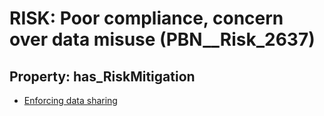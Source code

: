# RISK: __Poor compliance, concern over data misuse__ (PBN__Risk_2637)

## Property: has_RiskMitigation

* [Enforcing data sharing](PBN__Mitigation_574)

